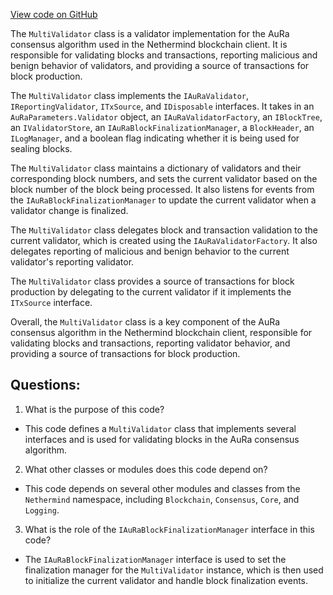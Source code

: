 [View code on GitHub](https://github.com/nethermindeth/nethermind/Nethermind.Consensus.AuRa/Validators/MultiValidator.cs)

The `MultiValidator` class is a validator implementation for the AuRa consensus algorithm used in the Nethermind blockchain client. It is responsible for validating blocks and transactions, reporting malicious and benign behavior of validators, and providing a source of transactions for block production.

The `MultiValidator` class implements the `IAuRaValidator`, `IReportingValidator`, `ITxSource`, and `IDisposable` interfaces. It takes in an `AuRaParameters.Validator` object, an `IAuRaValidatorFactory`, an `IBlockTree`, an `IValidatorStore`, an `IAuRaBlockFinalizationManager`, a `BlockHeader`, an `ILogManager`, and a boolean flag indicating whether it is being used for sealing blocks. 

The `MultiValidator` class maintains a dictionary of validators and their corresponding block numbers, and sets the current validator based on the block number of the block being processed. It also listens for events from the `IAuRaBlockFinalizationManager` to update the current validator when a validator change is finalized. 

The `MultiValidator` class delegates block and transaction validation to the current validator, which is created using the `IAuRaValidatorFactory`. It also delegates reporting of malicious and benign behavior to the current validator's reporting validator. 

The `MultiValidator` class provides a source of transactions for block production by delegating to the current validator if it implements the `ITxSource` interface. 

Overall, the `MultiValidator` class is a key component of the AuRa consensus algorithm in the Nethermind blockchain client, responsible for validating blocks and transactions, reporting validator behavior, and providing a source of transactions for block production.
## Questions: 
 1. What is the purpose of this code?
- This code defines a `MultiValidator` class that implements several interfaces and is used for validating blocks in the AuRa consensus algorithm.

2. What other classes or modules does this code depend on?
- This code depends on several other modules and classes from the `Nethermind` namespace, including `Blockchain`, `Consensus`, `Core`, and `Logging`.

3. What is the role of the `IAuRaBlockFinalizationManager` interface in this code?
- The `IAuRaBlockFinalizationManager` interface is used to set the finalization manager for the `MultiValidator` instance, which is then used to initialize the current validator and handle block finalization events.